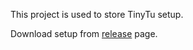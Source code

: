 This project is used to store TinyTu setup.

Download setup from [release](https://github.com/winsoft666/TinyTu-Setup/releases) page.
